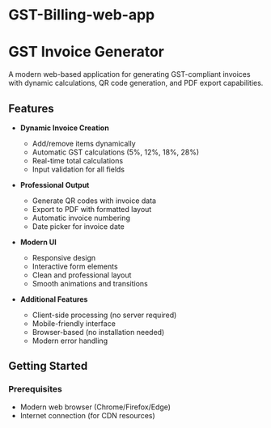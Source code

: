 # GST-Billing-web-app
# GST Invoice Generator

A modern web-based application for generating GST-compliant invoices with dynamic calculations, QR code generation, and PDF export capabilities.

## Features

- **Dynamic Invoice Creation**
  - Add/remove items dynamically
  - Automatic GST calculations (5%, 12%, 18%, 28%)
  - Real-time total calculations
  - Input validation for all fields

- **Professional Output**
  - Generate QR codes with invoice data
  - Export to PDF with formatted layout
  - Automatic invoice numbering
  - Date picker for invoice date

- **Modern UI**
  - Responsive design
  - Interactive form elements
  - Clean and professional layout
  - Smooth animations and transitions

- **Additional Features**
  - Client-side processing (no server required)
  - Mobile-friendly interface
  - Browser-based (no installation needed)
  - Modern error handling

## Getting Started

### Prerequisites
- Modern web browser (Chrome/Firefox/Edge)
- Internet connection (for CDN resources)

